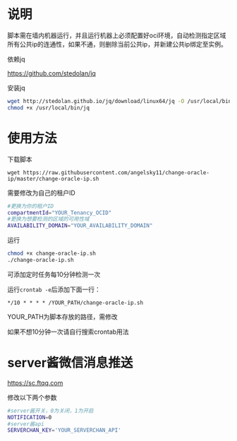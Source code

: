 # 说明
脚本需在墙内机器运行，并且运行机器上必须配置好oci环境，自动检测指定区域所有公共ip的连通性，如果不通，则删除当前公共ip，并新建公共ip绑定至实例。



依赖jq

https://github.com/stedolan/jq


安装jq
```bash
wget http://stedolan.github.io/jq/download/linux64/jq -O /usr/local/bin/jq
chmod +x /usr/local/bin/jq
```

# 使用方法

下载脚本

```
wget https://raw.githubusercontent.com/angelsky11/change-oracle-ip/master/change-oracle-ip.sh
```

需要修改为自己的租户ID

```bash
#更换为你的租户ID
compartmentId="YOUR_Tenancy_OCID"
#更换为想要检测的区域的可用性域
AVAILABILITY_DOMAIN="YOUR_AVAILABILITY_DOMAIN"
```



运行

```bash
chmod +x change-oracle-ip.sh
./change-oracle-ip.sh
```

可添加定时任务每10分钟检测一次


运行`crontab -e`后添加下面一行：
```
*/10 * * * * /YOUR_PATH/change-oracle-ip.sh
```
YOUR_PATH为脚本存放的路径，需修改

如果不想10分钟一次请自行搜索crontab用法


# server酱微信消息推送

https://sc.ftqq.com


修改以下两个参数
```bash
#server酱开关，0为关闭，1为开启
NOTIFICATION=0
#server酱api
SERVERCHAN_KEY='YOUR_SERVERCHAN_API'
```

